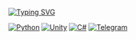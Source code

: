 [![Typing SVG](https://readme-typing-svg.herokuapp.com?font=Tiny5&size=30&pause=1000&color=F1F78A&random=false&width=435&lines=It%E2%80%99s+never+too+late+to+learn)](https://git.io/typing-svg)

[![Python](https://img.shields.io/badge/python-3670A0?style=for-the-badge&logo=python&logoColor=ffdd54)](https://github.com/TheMoltenDolphin?tab=repositories&q=&type=&language=python&sort=)
[![Unity](https://img.shields.io/badge/unity-#000000?https://www.vectorlogo.zone/logos/unity3d/unity3d-ar21.svg)](https://github.com/TheMoltenDolphin?tab=repositories&q=&type=&language=python&sort=)
[![C#](https://img.shields.io/badge/c%23-%23239120.svg?style=for-the-badge&logo=c-sharp&logoColor=white)](https://github.com/TheMoltenDolphin?tab=repositories&q=&type=&language=c%23&sort=)
[![Telegram](https://img.shields.io/badge/Telegram-2CA5E0?style=for-the-badge&logo=telegram&logoColor=white)](https://t.me/TheMoltenDolphin)
